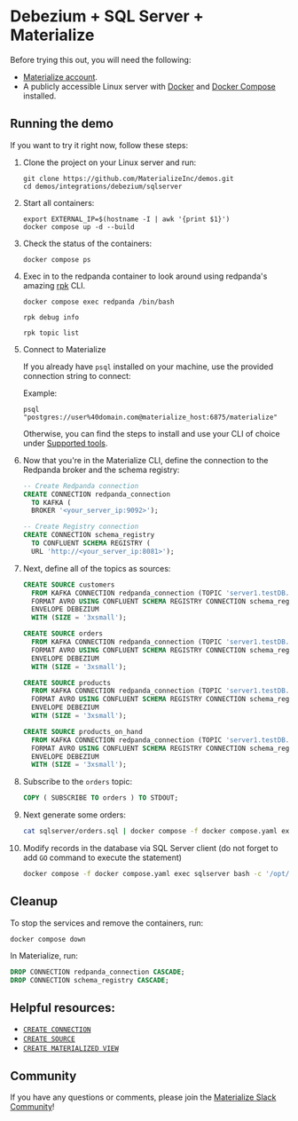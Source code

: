 # Debezium + SQL Server + Materialize

Before trying this out, you will need the following:

- [Materialize account](https://materialize.com/register/).
- A publicly accessible Linux server with [Docker](https://docs.docker.com/get-docker/) and [Docker Compose](https://docs.docker.com/compose/install/) installed.

## Running the demo

If you want to try it right now, follow these steps:

1. Clone the project on your Linux server and run:

    ```shell session
    git clone https://github.com/MaterializeInc/demos.git
    cd demos/integrations/debezium/sqlserver
    ```

1. Start all containers:

    ```shell
    export EXTERNAL_IP=$(hostname -I | awk '{print $1}')
    docker compose up -d --build
    ```

1. Check the status of the containers:

    ```shell
    docker compose ps
    ```


1. Exec in to the redpanda container to look around using redpanda's amazing [rpk](https://docs.redpanda.com/docs/reference/rpk/) CLI.

   ```shell session
   docker compose exec redpanda /bin/bash

   rpk debug info

   rpk topic list
   ```

1. Connect to Materialize

    If you already have `psql` installed on your machine, use the provided connection string to connect:

    Example:

    ```shell session
    psql "postgres://user%40domain.com@materialize_host:6875/materialize"
    ```

    Otherwise, you can find the steps to install and use your CLI of choice under [Supported tools](https://materialize.com/docs/integrations/sql-clients/#supported-tools).

1. Now that you're in the Materialize CLI, define the connection to the Redpanda broker and the schema registry:

    ```sql
    -- Create Redpanda connection
    CREATE CONNECTION redpanda_connection
      TO KAFKA (
      BROKER '<your_server_ip:9092>');

    -- Create Registry connection
    CREATE CONNECTION schema_registry
      TO CONFLUENT SCHEMA REGISTRY (
      URL 'http://<your_server_ip:8081>');
    ```

1. Next, define all of the topics as sources:

    ```sql
    CREATE SOURCE customers
      FROM KAFKA CONNECTION redpanda_connection (TOPIC 'server1.testDB.dbo.customers')
      FORMAT AVRO USING CONFLUENT SCHEMA REGISTRY CONNECTION schema_registry
      ENVELOPE DEBEZIUM
      WITH (SIZE = '3xsmall');

    CREATE SOURCE orders
      FROM KAFKA CONNECTION redpanda_connection (TOPIC 'server1.testDB.dbo.orders')
      FORMAT AVRO USING CONFLUENT SCHEMA REGISTRY CONNECTION schema_registry
      ENVELOPE DEBEZIUM
      WITH (SIZE = '3xsmall');

    CREATE SOURCE products
      FROM KAFKA CONNECTION redpanda_connection (TOPIC 'server1.testDB.dbo.products')
      FORMAT AVRO USING CONFLUENT SCHEMA REGISTRY CONNECTION schema_registry
      ENVELOPE DEBEZIUM
      WITH (SIZE = '3xsmall');
    
    CREATE SOURCE products_on_hand
      FROM KAFKA CONNECTION redpanda_connection (TOPIC 'server1.testDB.dbo.products_on_hand')
      FORMAT AVRO USING CONFLUENT SCHEMA REGISTRY CONNECTION schema_registry
      ENVELOPE DEBEZIUM
      WITH (SIZE = '3xsmall');
    ```

1. Subscribe to the `orders` topic:

    ```sql
    COPY ( SUBSCRIBE TO orders ) TO STDOUT;
    ```

1. Next generate some orders:

    ```sh
    cat sqlserver/orders.sql | docker compose -f docker compose.yaml exec -T sqlserver bash -c '/opt/mssql-tools/bin/sqlcmd -U sa -P $SA_PASSWORD'
    ```

1. Modify records in the database via SQL Server client (do not forget to add `GO` command to execute the statement)

    ```sh
    docker compose -f docker compose.yaml exec sqlserver bash -c '/opt/mssql-tools/bin/sqlcmd -U sa -P $SA_PASSWORD -d testDB'
    ```


## Cleanup

To stop the services and remove the containers, run:

```shell session
docker compose down
```

In Materialize, run:

```sql
DROP CONNECTION redpanda_connection CASCADE;
DROP CONNECTION schema_registry CASCADE;
```

## Helpful resources:

* [`CREATE CONNECTION`](https://materialize.com/docs/sql/create-connection/)
* [`CREATE SOURCE`](https://materialize.com/docs/sql/create-source)
* [`CREATE MATERIALIZED VIEW`](https://materialize.com/docs/sql/create-materialized-view)

## Community

If you have any questions or comments, please join the [Materialize Slack Community](https://materialize.com/s/chat)!

